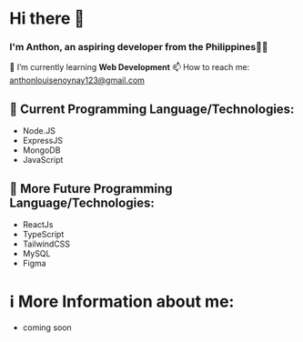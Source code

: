 # Hi there 👋
### I'm Anthon, an aspiring developer from the Philippines👨‍💻
🌱 I’m currently learning **Web Development**
📫 How to reach me: anthonlouisenoynay123@gmail.com

## 🧠 Current Programming Language/Technologies:
- Node.JS
- ExpressJS
- MongoDB
- JavaScript

## 🧠 More Future Programming Language/Technologies:
- ReactJs
- TypeScript
- TailwindCSS
- MySQL
- Figma

# ℹ️ More Information about me:
- coming soon
